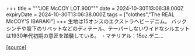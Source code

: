+++
title = """JOE McCOY LOT.900"""
date = 2024-10-30T13:06:38.000Z
expiryDate = 2024-10-30T13:06:38.000Z
tags = ["clothes","The REAL McCOY'S IBARAKI"]
+++
生地は15オンスのエクストラヘビーデニム。 バックシンチや股下のリベットなどのディテール、テーパーしないワイドなシルエットは1930年代初期の意匠を踏襲している。 ・マテリアル：15oz.デニ...

[[source]](https://the-realmccoys.ocnk.net/product/913)
